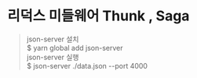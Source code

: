# 리덕스 미들웨어 Thunk , Saga

> json-server 설치 <br/>
> $ yarn global add json-server <br/>
> json-server 실행 <br/>
$ json-server ./data.json --port 4000 <br/>